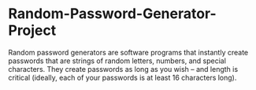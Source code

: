 # Random-Password-Generator-Project
Random password generators are software programs that instantly create passwords that are strings of random letters, numbers, and special characters. They create passwords as long as you wish – and length is critical (ideally, each of your passwords is at least 16 characters long).
